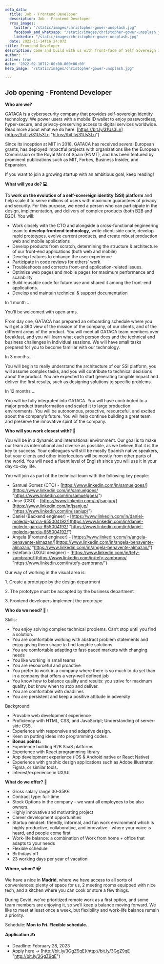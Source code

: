 ```yaml
---
meta_data:
  title: Job - Frontend Developer
  description: Job - Frontend Developer
  rrss_images:
    twitter: "/static/images/christopher-gower-unsplash.jpg"
    facebook_and_whatsapp: "/static/images/christopher-gower-unsplash.jpg"
    linkedin: "/static/images/christopher-gower-unsplash.jpg"
  date: 2022-11-14T16:24:07Z
title: Frontend Developer
description: Come and build with us with front-face of Self Sovereign Identity
author: ''
active: true
date: '2022-02-10T12:00:00.000+00:00'
hero_image: "/static/images/christopher-gower-unsplash.jpg"

---
```

## Job opening - Frontend Developer

**Who are we?** 

GATACA is a cybersecurity company that provides self-sovereign identity technology. We power users with a mobile ID wallet to enjoy passwordless, hyper-secure, and privacy-preserving access to digital services worldwide. Read more about what we do here: [https://bit.ly/31Us3Ln](https://bit.ly/31Us3Ln "https://bit.ly/31Us3Ln")

Since its inception at MIT in 2018, GATACA has received several European grants, has deployed impactful projects with organizations like the European Commission or the Royal Mint of Spain (FNMT), and has been featured by prominent publications such as MIT, Forbes, Business Insider, and Expansion.

If you want to join a growing startup with an ambitious goal, keep reading!

**What will you do? 💻**

To **work on the evolution of a self-sovereign identity (SSI) platform** and help scale it to serve millions of users with maximum guarantees of privacy and security. For this purpose, we need a person who can participate in the design, implementation, and delivery of complex products (both B2B and B2C). You will:

* Work closely with the CTO and alongside a cross-functional engineering team to **develop frontend technology**, write client-side code, develop rapid prototypes, evolve current products, and create robust production web and mobile applications
* Develop products from scratch, determining the structure & architecture of our front-end applications (both web and mobile)
* Develop features to enhance the user experience
* Participate in code reviews for others' work.
* Troubleshoots and corrects front-end application-related issues.
* Optimize web pages and mobile pages for maximum performance and scalability
* Build reusable code for future use and shared it among the front-end applications.
* Develop and maintain technical & support documentation

In 1 month ...

You’ll be welcomed with open arms.

From day one, GATACA has prepared an onboarding schedule where you will get a 360 view of the mission of the company, of our clients, and of the different areas of the product. You will meet all GATACA team members over breakfast, and you will learn what each person does and the technical and business challenges in individual sessions. We will have small tasks prepared for you to become familiar with our technology.

In 3 months...

You will begin to really understand the architecture of our SSI platform, you will assume complex tasks, and you will contribute to technical decisions about the product. You are expected to start generating tangible impact and deliver the first results, such as designing solutions to specific problems.

In 12 months ...

You will be fully integrated into GATACA. You will have contributed to a major product transformation and scaled it to large production environments. You will be autonomous, proactive, resourceful, and excited about the company’s future. You will help continue building a great team and preserve the innovative spirit of the company.

**Who will you work closest with? 🕺**

You will be in a dynamic and international environment. Our goal is to make our team as international and diverse as possible, as we believe that it is the key to success. Your colleagues will still be mostly Spanish native speakers, but your clients and other interlocutors will be mostly from other parts of the world. You will need a fluent level of English since you will use it in your day-to-day life.

You will join as part of the technical team with the following key people:

* Samuel Gomez (CTO) - [https://www.linkedin.com/in/samuelgoes/](https://www.linkedin.com/in/samuelgoes/ "https://www.linkedin.com/in/samuelgoes/")
* Jose (CSO) - [https://www.linkedin.com/in/jsanjup/](https://www.linkedin.com/in/jsanjup/ "https://www.linkedin.com/in/jsanjup/")
* Daniel (Backend engineer) - [https://www.linkedin.com/in/daniel-moledo-garcia-655004192/](https://www.linkedin.com/in/daniel-moledo-garcia-655004192/ "https://www.linkedin.com/in/daniel-moledo-garcia-655004192/")
* Ángela (Frontend engineer) - [https://www.linkedin.com/in/angela-benavente-almazan/](https://www.linkedin.com/in/angela-benavente-almazan/ "https://www.linkedin.com/in/angela-benavente-almazan/")
* Estefanía (UX/UI designer) - [https://www.linkedin.com/in/tefy-zambrano/](https://www.linkedin.com/in/tefy-zambrano/ "https://www.linkedin.com/in/tefy-zambrano/")

Our way of working in the visual area is:

1\. Create a prototype by the design department

2\. The prototype must be accepted by the business department

3\. Frontend developers implement the prototype

**Who do we need? 🤼♀️**

Skills:

* You enjoy solving complex technical problems. Can’t stop until you find a solution.
* You are comfortable working with abstract problem statements and enjoy giving them shape to find tangible solutions
* You are comfortable adapting to fast-paced markets with changing needs
* You like working in small teams
* You are resourceful and proactive
* You prefer to work in a company where there is so much to do yet than in a company that offers a very-well defined job
* You know how to balance quality and results: you strive for maximum quality, but know when to stop and deliver.
* You are comfortable with deadlines
* You are persistent and keep a positive attitude in adversity

Background:

* Provable web development experience
* Proficiency with HTML, CSS, and JavaScript; Understanding of server-side CSS.
* Experience with responsive and adaptive design.
* Keen on putting ideas into programming codes.
* **Bonus points:**
* Experience building B2B SaaS platforms
* Experience with React programming library
* App development experience (iOS & Android native or React Native)
* Experience with graphic design applications such as Adobe Illustrator, Figma, or similar tools.
* Interest/experience in UX/UI

**What do we offer? 🤝**

* Gross salary range 30-35K€
* Contract type: full-time
* Stock Options in the company - we want all employees to be also owners.
* Highly innovative and motivating project
* Career development opportunities
* Startup mindset: friendly, informal, and fun work environment which is highly productive, collaborative, and innovative - where your voice is heard, and people come first
* Work-life balance: a combination of Work from home + office that adapts to your needs
* Flexible schedule
* Birthdays off
* 23 working days per year of vacation

**Where, when? 📪**

We have a nice in **Madrid**, where we have access to all sorts of conveniences: plenty of space for us, 2 meeting rooms equipped with nice tech, and a kitchen where you can cook or store a few things.

During Covid, we’ve prioritized remote work as a first option, and some team members are enjoying it, so we’ll keep a balance moving forward. We like to meet at least once a week, but flexibility and work-life balance remain a priority.

Schedule: **Mon to Fri. Flexible schedule.**

**Application ✍**

* Deadline: February 28, 2023
* Apply here → [http://bit.ly/3GgZ9qE](http://bit.ly/3GgZ9qE "http://bit.ly/3GgZ9qE")